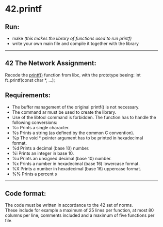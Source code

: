 # **42.printf**


Run:
----
- make *(this makes the library of functions used to run printf)*
- write your own main file and compile it together with the library

-------------------------------------------------------------------

42 The Network Assignment:
-----------
Recode the [printf()](https://www.tutorialspoint.com/c_standard_library/c_function_printf.htm) function from libc, with the prototype beeing:
    int ft_printf(const char *, ...);

Requirements:
-------------
- The buffer management of the original printf() is not necessary.
- The command ar must be used to create the library.
- Use of the libtool command is forbidden.
The function has to handle the following conversions:
- %c Prints a single character.
- %s Prints a string (as defined by the common C convention).
- %p The void * pointer argument has to be printed in hexadecimal format.
- %d Prints a decimal (base 10) number.
- %i Prints an integer in base 10.
- %u Prints an unsigned decimal (base 10) number.
- %x Prints a number in hexadecimal (base 16) lowercase format.
- %X Prints a number in hexadecimal (base 16) uppercase format.
- %% Prints a percent s

-------------------------------------------------------------------

Code format: 
------------
The code must be written in accordance to the 42 set of norms.  
These include for example a maximum of 25 lines per function, at most 80 columns per line, comments included and a maximum of five functions per file. 
